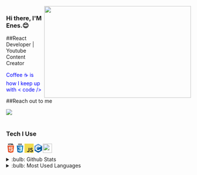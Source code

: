 <img src="https://media.giphy.com/media/NLOBLsnXupUZmIzdKS/giphy.gif" align="right" width="400" height="250"  >




### Hi there, I'M Enes.:blush:

##React Developer | Youtube Content Creator

<font color ="blue">Coffee ☕ is how I keep up with < code /> </font>

##Reach out to me 

[<img  width="22" src="https://unpkg.com/simple-icons@v6/icons/youtube.svg" align="left" />][youtube]

[youtube]:https://www.youtube.com/channel/UClyW9rWqoT3JQN3hJ5FMwuA

<br/>


<br/>

### Tech I Use



<img   align='left' src="https://raw.githubusercontent.com/github/explore/80688e429a7d4ef2fca1e82350fe8e3517d3494d/topics/html/html.png" width="25" height="25">
<img  align='left' src="https://raw.githubusercontent.com/github/explore/80688e429a7d4ef2fca1e82350fe8e3517d3494d/topics/css/css.png" width="25" height="25">
<img align='left' src="https://raw.githubusercontent.com/github/explore/80688e429a7d4ef2fca1e82350fe8e3517d3494d/topics/javascript/javascript.png" width="25" height="25">
<img align='left' src="https://raw.githubusercontent.com/devicons/devicon/master/icons/c/c-original.svg" width="25" height="25">



<img align='left' src="https://camo.githubusercontent.com/b3a1cdd20d0f308634ddd4598cdaa729c2d77047f51e66fa7206b9b4bac94c23/68747470733a2f2f63646e2e776f726c64766563746f726c6f676f2e636f6d2f6c6f676f732f61726475696e6f2d312e737667" width="25" height="25">


<br/>
  
  
  
  <br/>

<details>
<summary>:bulb: Github Stats</summary>
<img  src="https://github-readme-stats.vercel.app/api?username=enesmendi&theme=onedark" >
</details>

<details>
<summary>:bulb:  Most Used Languages</summary>
<img   src="https://github-readme-stats.vercel.app/api/top-langs/?username=enesmendi&layout=compact" >
</details>
